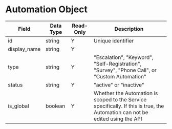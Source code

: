 # Automation Object

Field | Data Type | Read-Only | Description
--- | --- | --- | ---
id | string | Y | Unique identifier
display_name | string | Y |
type | string | Y | "Escalation", "Keyword", "Self-Registration", "Survey", "Phone Call", or "Custom Automation"
status | string | Y | "active" or "inactive"
is_global | boolean | Y | Whether the Automation is scoped to the Service specifically. If this is true, the Automation can not be edited using the API

